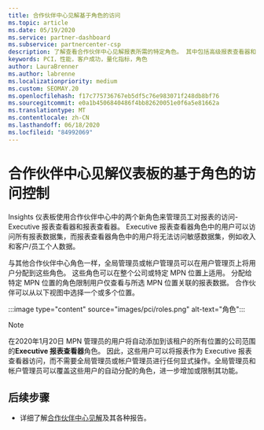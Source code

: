 ```yaml
---
title: 合作伙伴中心见解基于角色的访问
ms.topic: article
ms.date: 05/19/2020
ms.service: partner-dashboard
ms.subservice: partnercenter-csp
description: 了解查看合作伙伴中心见解报表所需的特定角色。 其中包括高级报表查看器和报表查看器的角色。
keywords: PCI，性能，客户成功，量化指标，角色
author: LauraBrenner
ms.author: labrenne
ms.localizationpriority: medium
ms.custom: SEOMAY.20
ms.openlocfilehash: f17c775736767eb5df5c76e983071f248db8bf76
ms.sourcegitcommit: e0a1b4506840486f4bb82620051e0f6a5e81662a
ms.translationtype: MT
ms.contentlocale: zh-CN
ms.lasthandoff: 06/18/2020
ms.locfileid: "84992069"
---
```

# <a name="role-based-access-control-to-the-partner-center-insights-dashboard"></a>合作伙伴中心见解仪表板的基于角色的访问控制

Insights 仪表板使用合作伙伴中心中的两个新角色来管理员工对报表的访问-Executive 报表查看器和报表查看器。  Executive 报表查看器角色中的用户可以访问所有报表数据集，而报表查看器角色中的用户将无法访问敏感数据集，例如收入和客户/员工个人数据。  

与其他合作伙伴中心角色一样，全局管理员或帐户管理员可以在用户管理页上将用户分配到这些角色。 这些角色可以在整个公司或特定 MPN 位置上适用。 分配给特定 MPN 位置的角色限制用户仅查看与所选 MPN 位置关联的报表数据。 合作伙伴可以从以下视图中选择一个或多个位置。

:::image type="content" source="images/pci/roles.png" alt-text="角色":::

>[!Note]
> 在2020年1月20日 MPN 管理员的用户将自动添加到该租户的所有位置的公司范围的**Executive 报表查看器**角色。 因此，这些用户可以将报表作为 Executive 报表查看器访问，而不需要全局管理员或帐户管理员进行任何显式操作。全局管理员和帐户管理员可以覆盖这些用户的自动分配的角色，进一步增加或限制其功能。

## <a name="next-steps"></a>后续步骤

- 详细了解[合作伙伴中心见解](partner-center-insights.md)及其各种报告。
